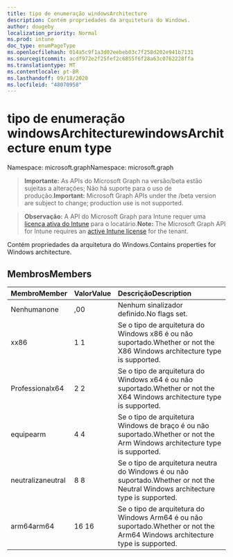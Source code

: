 ```yaml
---
title: tipo de enumeração windowsArchitecture
description: Contém propriedades da arquitetura do Windows.
author: dougeby
localization_priority: Normal
ms.prod: intune
doc_type: enumPageType
ms.openlocfilehash: 014a5c9f1a3d02eebeb03c7f258d202e941b7131
ms.sourcegitcommit: acdf972e2f25fef2c6855f6f28a63c0762228ffa
ms.translationtype: MT
ms.contentlocale: pt-BR
ms.lasthandoff: 09/18/2020
ms.locfileid: "48070958"
---
```

# <a name="windowsarchitecture-enum-type"></a><span data-ttu-id="7b370-103">tipo de enumeração windowsArchitecture</span><span class="sxs-lookup"><span data-stu-id="7b370-103">windowsArchitecture enum type</span></span>

<span data-ttu-id="7b370-104">Namespace: microsoft.graph</span><span class="sxs-lookup"><span data-stu-id="7b370-104">Namespace: microsoft.graph</span></span>

> <span data-ttu-id="7b370-105">**Importante:** As APIs do Microsoft Graph na versão/beta estão sujeitas a alterações; Não há suporte para o uso de produção.</span><span class="sxs-lookup"><span data-stu-id="7b370-105">**Important:** Microsoft Graph APIs under the /beta version are subject to change; production use is not supported.</span></span>

> <span data-ttu-id="7b370-106">**Observação:** A API do Microsoft Graph para Intune requer uma [licença ativa do Intune](https://go.microsoft.com/fwlink/?linkid=839381) para o locatário.</span><span class="sxs-lookup"><span data-stu-id="7b370-106">**Note:** The Microsoft Graph API for Intune requires an [active Intune license](https://go.microsoft.com/fwlink/?linkid=839381) for the tenant.</span></span>

<span data-ttu-id="7b370-107">Contém propriedades da arquitetura do Windows.</span><span class="sxs-lookup"><span data-stu-id="7b370-107">Contains properties for Windows architecture.</span></span>

## <a name="members"></a><span data-ttu-id="7b370-108">Membros</span><span class="sxs-lookup"><span data-stu-id="7b370-108">Members</span></span>
|<span data-ttu-id="7b370-109">Membro</span><span class="sxs-lookup"><span data-stu-id="7b370-109">Member</span></span>|<span data-ttu-id="7b370-110">Valor</span><span class="sxs-lookup"><span data-stu-id="7b370-110">Value</span></span>|<span data-ttu-id="7b370-111">Descrição</span><span class="sxs-lookup"><span data-stu-id="7b370-111">Description</span></span>|
|:---|:---|:---|
|<span data-ttu-id="7b370-112">Nenhuma</span><span class="sxs-lookup"><span data-stu-id="7b370-112">none</span></span>|<span data-ttu-id="7b370-113">,0</span><span class="sxs-lookup"><span data-stu-id="7b370-113">0</span></span>|<span data-ttu-id="7b370-114">Nenhum sinalizador definido.</span><span class="sxs-lookup"><span data-stu-id="7b370-114">No flags set.</span></span>|
|<span data-ttu-id="7b370-115">x</span><span class="sxs-lookup"><span data-stu-id="7b370-115">x86</span></span>|<span data-ttu-id="7b370-116">1 </span><span class="sxs-lookup"><span data-stu-id="7b370-116">1</span></span>|<span data-ttu-id="7b370-117">Se o tipo de arquitetura do Windows x86 é ou não suportado.</span><span class="sxs-lookup"><span data-stu-id="7b370-117">Whether or not the X86 Windows architecture type is supported.</span></span>|
|<span data-ttu-id="7b370-118">Professional</span><span class="sxs-lookup"><span data-stu-id="7b370-118">x64</span></span>|<span data-ttu-id="7b370-119">2 </span><span class="sxs-lookup"><span data-stu-id="7b370-119">2</span></span>|<span data-ttu-id="7b370-120">Se o tipo de arquitetura do Windows x64 é ou não suportado.</span><span class="sxs-lookup"><span data-stu-id="7b370-120">Whether or not the X64 Windows architecture type is supported.</span></span>|
|<span data-ttu-id="7b370-121">equipe</span><span class="sxs-lookup"><span data-stu-id="7b370-121">arm</span></span>|<span data-ttu-id="7b370-122">4 </span><span class="sxs-lookup"><span data-stu-id="7b370-122">4</span></span>|<span data-ttu-id="7b370-123">Se o tipo de arquitetura Windows de braço é ou não suportado.</span><span class="sxs-lookup"><span data-stu-id="7b370-123">Whether or not the Arm Windows architecture type is supported.</span></span>|
|<span data-ttu-id="7b370-124">neutraliza</span><span class="sxs-lookup"><span data-stu-id="7b370-124">neutral</span></span>|<span data-ttu-id="7b370-125">8 </span><span class="sxs-lookup"><span data-stu-id="7b370-125">8</span></span>|<span data-ttu-id="7b370-126">Se o tipo de arquitetura neutra do Windows é ou não suportado.</span><span class="sxs-lookup"><span data-stu-id="7b370-126">Whether or not the Neutral Windows architecture type is supported.</span></span>|
|<span data-ttu-id="7b370-127">arm64</span><span class="sxs-lookup"><span data-stu-id="7b370-127">arm64</span></span>|<span data-ttu-id="7b370-128">16 </span><span class="sxs-lookup"><span data-stu-id="7b370-128">16</span></span>|<span data-ttu-id="7b370-129">Se o tipo de arquitetura do Windows Arm64 é ou não suportado.</span><span class="sxs-lookup"><span data-stu-id="7b370-129">Whether or not the Arm64 Windows architecture type is supported.</span></span>|






